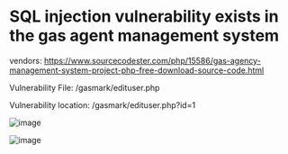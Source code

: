 # SQL injection vulnerability exists in the gas agent management system

vendors: https://www.sourcecodester.com/php/15586/gas-agency-management-system-project-php-free-download-source-code.html

Vulnerability File: /gasmark/edituser.php

Vulnerability location: /gasmark/edituser.php?id=1

![image](https://github.com/HuoMingZ/aoligei/assets/169756032/eec81f0a-b831-4cf4-8c28-1614873cbf85)



![image](https://github.com/HuoMingZ/aoligei/assets/169756032/c98aa1fb-13c7-4b08-99d7-bb62dd36ac9c)

